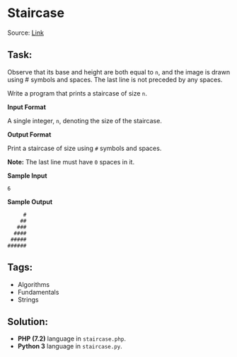 # Staircase

Source: [Link](https://www.hackerrank.com/challenges/staircase/problem)

## Task:

Observe that its base and height are both equal to `n`, and the image is drawn using # symbols and spaces.
The last line is not preceded by any spaces.

Write a program that prints a staircase of size `n`.

**Input Format**

A single integer, `n`, denoting the size of the staircase.

**Output Format**

Print a staircase of size using `#` symbols and spaces.

**Note:** The last line must have `0` spaces in it.

**Sample Input**

```
6 
```

**Sample Output**

```
     #
    ##
   ###
  ####
 #####
######
```

## Tags:

* Algorithms
* Fundamentals
* Strings

## Solution:

* **PHP (7.2)** language in `staircase.php`.
* **Python 3** language in `staircase.py`.